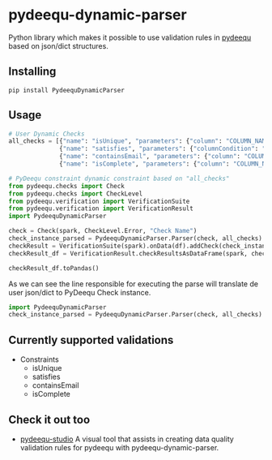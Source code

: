 
# pydeequ-dynamic-parser

Python library which makes it possible to use validation rules in [pydeequ](https://github.com/awslabs/python-deequ) based on json/dict structures.

## Installing

```shell
pip install PydeequDynamicParser
```

## Usage

```python
# User Dynamic Checks
all_checks = [{"name": "isUnique", "parameters": {"column": "COLUMN_NAME", "hint": "Hint here"}},
              {"name": "satisfies", "parameters": {"columnCondition": "(LENGTH(COLUMN_NAME) = 11 OR LENGTH(COLUMN_NAME) = 14) ", "constraintName": "COLUMN_NAME length validate", "assertion": "lambda x: x == 1.0", "hint": None}},
              {"name": "containsEmail", "parameters": {"column": "COLUMN_NAME", "assertion": None, "hint": None}},
              {"name": "isComplete", "parameters": {"column": "COLUMN_NAME", "hint": None}}]

# PyDeequ constraint dynamic constraint based on "all_checks"
from pydeequ.checks import Check
from pydeequ.checks import CheckLevel
from pydeequ.verification import VerificationSuite
from pydeequ.verification import VerificationResult
import PydeequDynamicParser

check = Check(spark, CheckLevel.Error, "Check Name")
check_instance_parsed = PydeequDynamicParser.Parser(check, all_checks).parse()
checkResult = VerificationSuite(spark).onData(df).addCheck(check_instance_parsed).run()
checkResult_df = VerificationResult.checkResultsAsDataFrame(spark, checkResult)

checkResult_df.toPandas()
```

As we can see the line responsible for executing the parse will translate de user json/dict to PyDeequ Check instance.

```python
import PydeequDynamicParser
check_instance_parsed = PydeequDynamicParser.Parser(check, all_checks).parse()
```

## Currently supported validations
- Constraints
  - isUnique
  - satisfies
  - containsEmail
  - isComplete

## Check it out too

- [pydeequ-studio](https://github.com/wesleywilian/pydeequ-studio) A visual tool that assists in creating data quality validation rules for pydeequ with pydeequ-dynamic-parser.
